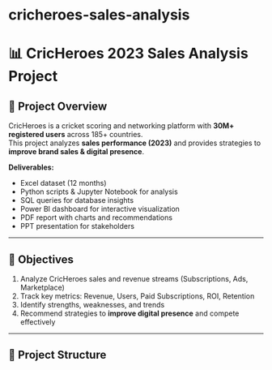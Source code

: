 # cricheroes-sales-analysis
# 📊 CricHeroes 2023 Sales Analysis Project

## 📌 Project Overview
CricHeroes is a cricket scoring and networking platform with **30M+ registered users** across 185+ countries.  
This project analyzes **sales performance (2023)** and provides strategies to **improve brand sales & digital presence**.

**Deliverables:**
- Excel dataset (12 months)
- Python scripts & Jupyter Notebook for analysis
- SQL queries for database insights
- Power BI dashboard for interactive visualization
- PDF report with charts and recommendations
- PPT presentation for stakeholders

---

## 🎯 Objectives
1. Analyze CricHeroes sales and revenue streams (Subscriptions, Ads, Marketplace)
2. Track key metrics: Revenue, Users, Paid Subscriptions, ROI, Retention
3. Identify strengths, weaknesses, and trends
4. Recommend strategies to **improve digital presence** and compete effectively

---

## 📂 Project Structure
